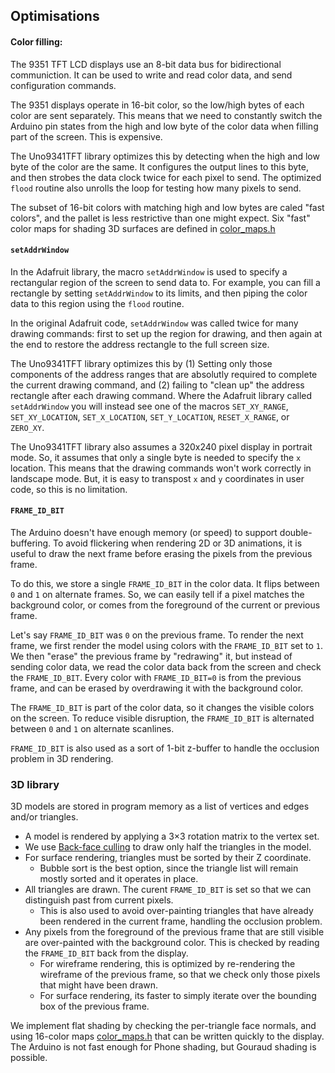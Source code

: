 ## Optimisations

#### Color filling: 

The 9351 TFT LCD displays use an 8-bit data bus for bidirectional communiction. It can be used to write and read color data, and send configuration commands. 

The 9351 displays operate in 16-bit color, so the low/high bytes of each color are sent separately. This means that we need to constantly switch the Arduino pin states from the high and low byte of the color data when filling part of the screen. This is expensive. 

The Uno9341TFT library optimizes this by detecting when the high and low byte of the color are the same. It configures the output lines to this byte, and then strobes the data clock twice for each pixel to send. The optimized `flood` routine also unrolls the loop for testing how many pixels to send.

The subset of 16-bit colors with matching high and low bytes are caled "fast colors", and the pallet is less restrictive than one might expect. Six "fast" color maps for shading 3D surfaces are defined in [color_maps.h](https://github.com/michaelerule/Uno9341TFT/blob/master/color_maps.h)


#### `setAddrWindow`

In the Adafruit library, the macro `setAddrWindow` is used to specify a rectangular region of the screen to send data to. For example, you can fill a rectangle by setting `setAddrWindow` to its limits, and then piping the color data to this region using the `flood` routine. 

In the original Adafruit code, `setAddrWindow` was called twice for many drawing commands: first to set up the region for drawing, and then again at the end to restore the address rectangle to the full screen size.

The Uno9341TFT library optimizes this by (1) Setting only those components of the address ranges that are absolutly required to complete the current drawing command, and (2) failing to "clean up" the address rectangle after each drawing command. Where the Adafruit library called `setAddrWindow` you will instead see one of the macros `SET_XY_RANGE`, `SET_XY_LOCATION`, `SET_X_LOCATION`, `SET_Y_LOCATION`, `RESET_X_RANGE`, or `ZERO_XY`.

The Uno9341TFT library also assumes a 320x240 pixel display in portrait mode. So, it assumes that only a single byte is needed to specify the `x` location. This means that the drawing commands won't work correctly in landscape mode. But, it is easy to transpost `x` and `y` coordinates in user code, so this is no limitation. 


#### `FRAME_ID_BIT`

The Arduino doesn't have enough memory (or speed) to support double-buffering. To avoid flickering when rendering 2D or 3D animations, it is useful to draw the next frame before erasing the pixels from the previous frame. 

To do this, we store a single `FRAME_ID_BIT` in the color data. It flips between `0` and `1` on alternate frames. So, we can easily tell if a pixel matches the background color, or comes from the foreground of the current or previous frame. 

Let's say `FRAME_ID_BIT` was `0` on the previous frame. To render the next frame, we first render the model using colors with the `FRAME_ID_BIT` set to `1`. We then "erase" the previous frame by "redrawing" it, but instead of sending color data, we read the color data back from the screen and check the `FRAME_ID_BIT`. Every color with `FRAME_ID_BIT=0` is from the previous frame, and can be erased by overdrawing it with the background color. 

The `FRAME_ID_BIT` is part of the color data, so it changes the visible colors on the screen. To reduce visible disruption, the `FRAME_ID_BIT` is alternated between `0` and `1` on alternate scanlines. 

`FRAME_ID_BIT` is also used as a sort of 1-bit z-buffer to handle the occlusion problem in 3D rendering.


### 3D library

3D models are stored in program memory as a list of vertices and edges and/or triangles.

- A model is rendered by applying a 3×3 rotation matrix to the vertex set. 
- We use [Back-face culling](https://en.wikipedia.org/wiki/Back-face_culling) to draw only half the triangles in the model. 
- For surface rendering, triangles must be sorted by their Z coordinate.
  - Bubble sort is the best option, since the triangle list will remain mostly sorted and it operates in place.
- All triangles are drawn. The curent `FRAME_ID_BIT` is set so that we can distinguish past from current pixels.
  -  This is also used to avoid over-painting triangles that have already been rendered in the current frame, handling the occlusion problem. 
- Any pixels from the foreground of the previous frame that are still visible are over-painted with the background color. This is checked by reading the `FRAME_ID_BIT` back from the display.
  - For wireframe rendering, this is optimized by re-rendering the wireframe of the previous frame, so that we check only those pixels that might have been drawn.
  - For surface rendering, its faster to simply iterate over the bounding box of the previous frame. 

We implement flat shading by checking the per-triangle face normals, and using 16-color maps [color_maps.h](https://github.com/michaelerule/Uno9341TFT/blob/master/color_maps.h) that can be written quickly to the display. The Arduino is not fast enough for Phone shading, but Gouraud shading is possible. 







